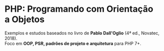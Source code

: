 # PHP: Programando com Orientação a Objetos

Exemplos e estudos baseados no livro de **Pablo Dall'Oglio** (4ª ed., Novatec, 2018).  
Foco em **OOP, PSR, padrões de projeto e arquitetura** para PHP 7+.
